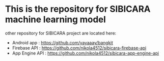 ﻿# This is the repository for SIBICARA machine learning model

other repository for SIBICARA project are located here:

- Android app : https://github.com/yayaaay/bangkit
- Firebase API : https://github.com/nikola4512/sibicara-firebase-api
- App Engine API : https://github.com/nikola4512/sibicara-app-engine-api
